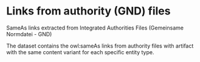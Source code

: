 # Links from authority (GND) files
SameAs links extracted from Integrated Authorities Files (Gemeinsame Normdatei - GND)

The dataset contains the owl:sameAs links from authority files with artifact with the same content variant for each specific entity type.

